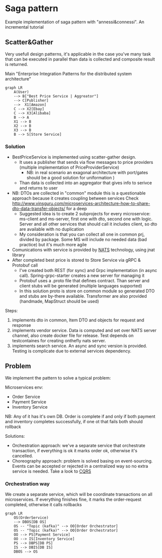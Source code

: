 # Saga pattern
Example implementation of saga pattern with "annessi&connessi". An incremental tutorial

## Scatter&Gather
Very usefull design patterns, it's applicable in the case you've many task that can be executed in parallel than data is collected and composite result is returned.

Main "Enterprise Integration Patterns for the distributed system architecture"
```mermaid
graph LR
    A(User) 
    --> B["Best Price Service | Aggreator"]
    --> C[Publisher] 
    -->  X1[Amazon]
    C --> X2[Ebay]
    C --> X3[Alibaba]
    B --> A
    X1 --> B
    X2 --> B
    X3 --> B
    B --> S[Store Service]
```

### Solution
* BestPriceService is implemented using scatter-gather design.
  * It uses a publisher that sends via flow messages to price providers (multiple implementation of PriceProviderService) 
    * NB: in real scenario an exagonal architecture with port/gates should be a good solution for uniformation )
  * Than data is collected into an aggregator that gives info to serivce and returns to user
* NB: DTOs are collected in "common" module this is a questionable approach because it creates coupling between services Check http://www.vinsguru.com/microservices-architecture-how-to-share-dto-data-transfer-objects/ for a deep 
  * Suggested idea is to create 2 subprojects for every microservice: ms-client and ms-server, first one with dto, second one with logic. Server and all other services that should call it includes client, so dto are available with no duplication
  * My consideration is that you can collect all one in common prj, divided by package. Some MS will include no needed data (bad practice) but it's much more agile
* Comunications with service is provided by [NATS](https://nats.io/about/) technology, using jnat library
* After completed best price is stored to Store Service via gRPC & Protobuf call
  * I've created both REST (for sync) and Grpc implementation (in async call). Spring-grpc-starter creates a new server for managing it
  * Protobuf uses a .proto file that defines contract. Than server and client stubs will be generated (multiple languages supported)
  * In this solution proto is store on common module so generated DTO and stubs are by-there available. Transformer are also provided (handmade, MapStruct should be used)

Steps:
1. implements dto in common, Item DTO and objects for request and response
2. implements vendor service. Data is computed and set over NATS server channel, also create docker file for release. Test depends on testcontaines for creating onthefly nats server.
3. implements search service. An async and sync version is provided. Testing is complicate due to external services dependency.
## Problem
We implement the pattern to solve a typical problem:

Microservices env:
* Order Service
* Payment Service
* Inventory Service

NB: Any of it has it's own DB. Order is complete if and only if both payment and inventory completes successfully, if one ot that fails both should rollback

Solutions:
* Orchestration approach: we've a separate service that orchestrate transaction, if everything is ok it marks order ok, otherwise it's cancelled.
* Choreography approach: problem is solved basing on event-sourcing. Events can be accepted or rejected in a centralized way so no extra service is needed. Take a look to [CQRS](https://github.com/cmauri75/cqrs)

### Orchestration way
We create a separate service, which will be coordinate transactions on all microservices. If everything finishes fine, it marks the order-request completed, otherwise it calls rollbacks

```mermaid
graph LR
    OS(OrderService) 
    --> DBOS[DB OS]
    OS -- "Topic (kafka)" --> OO[Order Orchestrator]
    OS -- "Topic (kafka)" --> OO[Order Orchestrator]
    OO --> PS[Payment Service]
    OO --> IS[Inventory Service]
    PS --> DBPS[DB PS]
    IS --> DBIS[DB IS]
    DBOS --> OS
```
